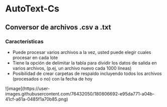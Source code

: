 # AutoText-Cs
## Conversor de archivos .csv a .txt
### Características
<ul>
  <li>Puede procesar varios archivos a la vez, usted puede elegir cuales procesar en cada lote</li>
  <li>Tiene la opción de delimitar la tabla para dividir los datos de salida en varios archivos, (p.ej, un archivo nuevo cada 1000 líneas)</li>
  <li>Posibilidad de crear carpetas de respaldo incluyendo todos los archivos (procesados o no) con la fecha de hoy</li>
</ul>
![image](https://user-images.githubusercontent.com/76432050/180806692-e95da771-a04b-41cf-a61a-0485f1a70b85.png)
